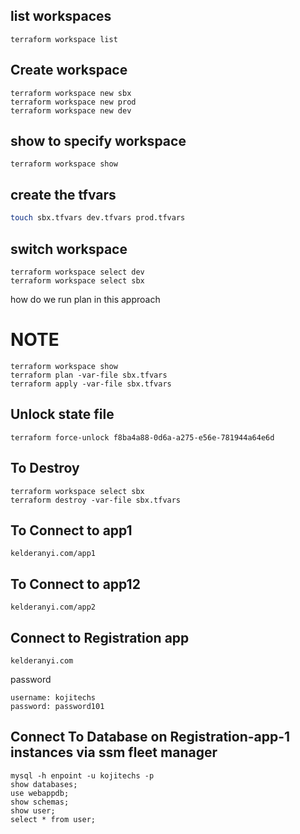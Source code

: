 ## list workspaces 
```
terraform workspace list 
```

## Create workspace 
```
terraform workspace new sbx
terraform workspace new prod 
terraform workspace new dev
```
## show to specify workspace 
```
terraform workspace show
```
## create the tfvars
```sh
touch sbx.tfvars dev.tfvars prod.tfvars
```
## switch workspace
```
terraform workspace select dev
terraform workspace select sbx
```
how do we run plan in this approach 
# NOTE
```
terraform workspace show 
terraform plan -var-file sbx.tfvars
terraform apply -var-file sbx.tfvars
```

## Unlock state file
```
terraform force-unlock f8ba4a88-0d6a-a275-e56e-781944a64e6d
```

## To Destroy 
```
terraform workspace select sbx 
terraform destroy -var-file sbx.tfvars
```

## To Connect to app1
```
kelderanyi.com/app1
```

## To Connect to app12
```
kelderanyi.com/app2
```

## Connect to Registration app 

```
kelderanyi.com
```
password 
```
username: kojitechs 
password: password101
```

## Connect To Database on Registration-app-1 instances via ssm fleet manager 
```
mysql -h enpoint -u kojitechs -p
show databases;
use webappdb;
show schemas;
show user;
select * from user;
```
